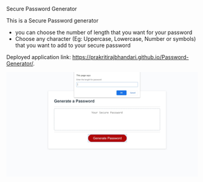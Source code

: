 Secure Password Generator

This is a Secure Password generator

- you can choose the number of length that you want for your password
- Choose any character (Eg: Uppercase, Lowercase, Number or symbols) that you want to add to your secure password

Deployed application link: https://prakritirajbhandari.github.io/Password-Generator/.

![Alt text](./Screenshots/generate.jpg?raw=true "Optional Title")
